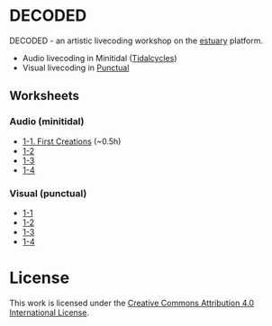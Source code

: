 # DECODED

DECODED - an artistic livecoding workshop on the [estuary](https://estuary.mcmaster.ca) platform. 

 - Audio livecoding in Minitidal ([Tidalcycles](https://tidalcycles.org/))
 - Visual livecoding in [Punctual](https://github.com/dktr0/Punctual)

## Worksheets

### Audio (minitidal)

 - [1-1. First Creations](minitidal/1-1.md) (~0.5h)
 - [1-2](./minitidal/1-2.md)
 - [1-3](./minitidal/1-3.md)
 - [1-4](./minitidal/1-4.md)

### Visual (punctual)

 - [1-1](https://github.com/cleary/decoded-livecode-workshop/blob/main/punctual/1-1.md)
 - [1-2](https://github.com/cleary/decoded-livecode-workshop/blob/main/punctual/1-2.md)
 - [1-3](https://github.com/cleary/decoded-livecode-workshop/blob/main/punctual/1-3.md)
 - [1-4](https://github.com/cleary/decoded-livecode-workshop/blob/main/punctual/1-4.md)

# License

This work is licensed under the [Creative Commons Attribution 4.0 International License](http://creativecommons.org/licenses/by/4.0/). 
